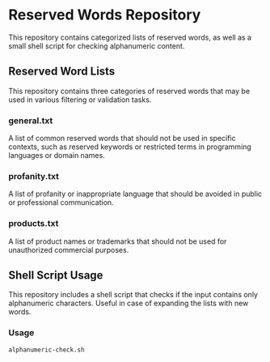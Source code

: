 # Reserved Words Repository

This repository contains categorized lists of reserved words, as well as a small shell script for checking alphanumeric content.

## Reserved Word Lists

This repository contains three categories of reserved words that may be used in various filtering or validation tasks.

### general.txt

A list of common reserved words that should not be used in specific contexts, such as reserved keywords or restricted terms in programming languages or domain names.

### profanity.txt

A list of profanity or inappropriate language that should be avoided in public or professional communication.

### products.txt

A list of product names or trademarks that should not be used for unauthorized commercial purposes.

## Shell Script Usage

This repository includes a shell script that checks if the input contains only alphanumeric characters. Useful in case of expanding the lists with new words.

### Usage

```
alphanumeric-check.sh
```
